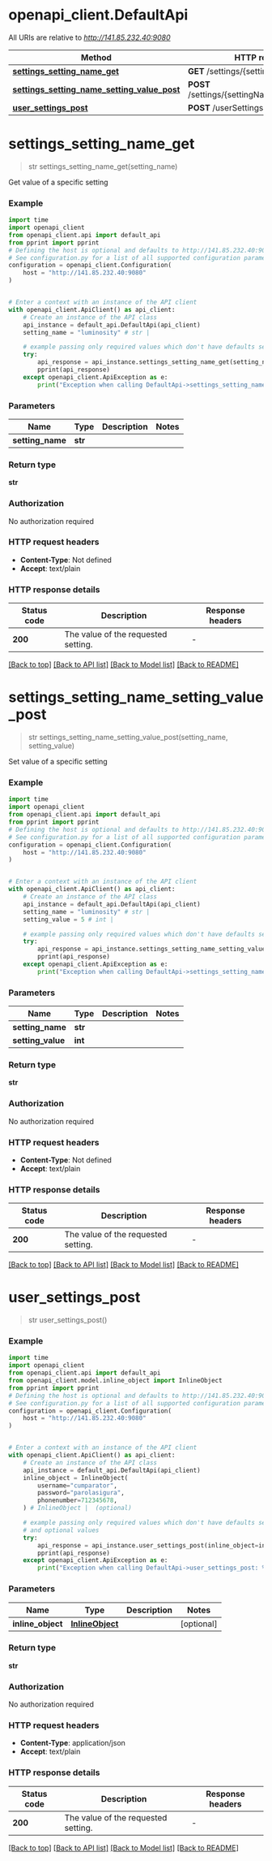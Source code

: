 # openapi_client.DefaultApi

All URIs are relative to *http://141.85.232.40:9080*

Method | HTTP request | Description
------------- | ------------- | -------------
[**settings_setting_name_get**](DefaultApi.md#settings_setting_name_get) | **GET** /settings/{settingName} | 
[**settings_setting_name_setting_value_post**](DefaultApi.md#settings_setting_name_setting_value_post) | **POST** /settings/{settingName}/{settingValue} | 
[**user_settings_post**](DefaultApi.md#user_settings_post) | **POST** /userSettings | 


# **settings_setting_name_get**
> str settings_setting_name_get(setting_name)



Get value of a specific setting

### Example


```python
import time
import openapi_client
from openapi_client.api import default_api
from pprint import pprint
# Defining the host is optional and defaults to http://141.85.232.40:9080
# See configuration.py for a list of all supported configuration parameters.
configuration = openapi_client.Configuration(
    host = "http://141.85.232.40:9080"
)


# Enter a context with an instance of the API client
with openapi_client.ApiClient() as api_client:
    # Create an instance of the API class
    api_instance = default_api.DefaultApi(api_client)
    setting_name = "luminosity" # str | 

    # example passing only required values which don't have defaults set
    try:
        api_response = api_instance.settings_setting_name_get(setting_name)
        pprint(api_response)
    except openapi_client.ApiException as e:
        print("Exception when calling DefaultApi->settings_setting_name_get: %s\n" % e)
```


### Parameters

Name | Type | Description  | Notes
------------- | ------------- | ------------- | -------------
 **setting_name** | **str**|  |

### Return type

**str**

### Authorization

No authorization required

### HTTP request headers

 - **Content-Type**: Not defined
 - **Accept**: text/plain


### HTTP response details

| Status code | Description | Response headers |
|-------------|-------------|------------------|
**200** | The value of the requested setting. |  -  |

[[Back to top]](#) [[Back to API list]](../README.md#documentation-for-api-endpoints) [[Back to Model list]](../README.md#documentation-for-models) [[Back to README]](../README.md)

# **settings_setting_name_setting_value_post**
> str settings_setting_name_setting_value_post(setting_name, setting_value)



Set value of a specific setting

### Example


```python
import time
import openapi_client
from openapi_client.api import default_api
from pprint import pprint
# Defining the host is optional and defaults to http://141.85.232.40:9080
# See configuration.py for a list of all supported configuration parameters.
configuration = openapi_client.Configuration(
    host = "http://141.85.232.40:9080"
)


# Enter a context with an instance of the API client
with openapi_client.ApiClient() as api_client:
    # Create an instance of the API class
    api_instance = default_api.DefaultApi(api_client)
    setting_name = "luminosity" # str | 
    setting_value = 5 # int | 

    # example passing only required values which don't have defaults set
    try:
        api_response = api_instance.settings_setting_name_setting_value_post(setting_name, setting_value)
        pprint(api_response)
    except openapi_client.ApiException as e:
        print("Exception when calling DefaultApi->settings_setting_name_setting_value_post: %s\n" % e)
```


### Parameters

Name | Type | Description  | Notes
------------- | ------------- | ------------- | -------------
 **setting_name** | **str**|  |
 **setting_value** | **int**|  |

### Return type

**str**

### Authorization

No authorization required

### HTTP request headers

 - **Content-Type**: Not defined
 - **Accept**: text/plain


### HTTP response details

| Status code | Description | Response headers |
|-------------|-------------|------------------|
**200** | The value of the requested setting. |  -  |

[[Back to top]](#) [[Back to API list]](../README.md#documentation-for-api-endpoints) [[Back to Model list]](../README.md#documentation-for-models) [[Back to README]](../README.md)

# **user_settings_post**
> str user_settings_post()



### Example


```python
import time
import openapi_client
from openapi_client.api import default_api
from openapi_client.model.inline_object import InlineObject
from pprint import pprint
# Defining the host is optional and defaults to http://141.85.232.40:9080
# See configuration.py for a list of all supported configuration parameters.
configuration = openapi_client.Configuration(
    host = "http://141.85.232.40:9080"
)


# Enter a context with an instance of the API client
with openapi_client.ApiClient() as api_client:
    # Create an instance of the API class
    api_instance = default_api.DefaultApi(api_client)
    inline_object = InlineObject(
        username="cumparator",
        password="parolasigura",
        phonenumber=712345678,
    ) # InlineObject |  (optional)

    # example passing only required values which don't have defaults set
    # and optional values
    try:
        api_response = api_instance.user_settings_post(inline_object=inline_object)
        pprint(api_response)
    except openapi_client.ApiException as e:
        print("Exception when calling DefaultApi->user_settings_post: %s\n" % e)
```


### Parameters

Name | Type | Description  | Notes
------------- | ------------- | ------------- | -------------
 **inline_object** | [**InlineObject**](InlineObject.md)|  | [optional]

### Return type

**str**

### Authorization

No authorization required

### HTTP request headers

 - **Content-Type**: application/json
 - **Accept**: text/plain


### HTTP response details

| Status code | Description | Response headers |
|-------------|-------------|------------------|
**200** | The value of the requested setting. |  -  |

[[Back to top]](#) [[Back to API list]](../README.md#documentation-for-api-endpoints) [[Back to Model list]](../README.md#documentation-for-models) [[Back to README]](../README.md)

